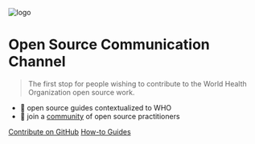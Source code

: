 ![logo](/images/h-logo-blue.svg ':no-zoom')

# Open Source Communication Channel

> The first stop for people wishing to contribute to the World Health Organization open source work.

- 💬 open source guides contextualized to WHO
- 👥 join a [community](https://github.com/WorldHealthOrganization/open-source-communication-channel/discussions) of open source practitioners

[Contribute on GitHub](https://github.com/WorldHealthOrganization/open-source-communication-channel)
[How-to Guides](guidance/starting_open_source_project.md)
